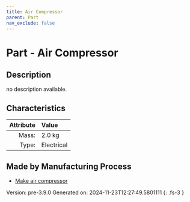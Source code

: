 ```yaml
---
title: Air Compressor
parent: Part
nav_exclude: false
---
```

# Part - Air Compressor

## Description
no description available.

## Characteristics

| Attribute      | Value |
|--------:|:------|
|Mass:|2.0 kg|
|Type:|Electrical|

## Made by Manufacturing Process

- [Make air compressor](../process/make-air-compressor.html)



Version: pre-3.9.0 Generated on: 2024-11-23T12:27:49.5801111
{: .fs-3 }

